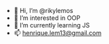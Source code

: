 - 👋 Hi, I’m @rikylemos
- 👀 I’m interested in OOP
- 🌱 I’m currently learning JS
- 📫 henrique.lem13@gmail.com

<!---
rikylemos/rikylemos is a ✨ special ✨ repository because its `README.md` (this file) appears on your GitHub profile.
You can click the Preview link to take a look at your changes.
--->
